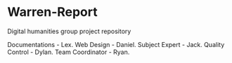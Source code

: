 # Warren-Report
Digital humanities group project repository 

Documentations - Lex.
Web Design - Daniel.
Subject Expert - Jack.
Quality Control - Dylan.
Team Coordinator - Ryan.
